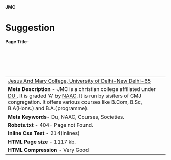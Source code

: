 
<html>
<body>
<b>JMC</b>
<h1> Suggestion </h1>
<background image-"https://www.google.co.in/search?q=background+images&rlz=1C1CHBF_enIN728IN728&espv=2&biw=1242&bih=602&site=webhp&tbm=isch&imgil=Hqw4fcsYVq26ZM%253A%253Bn6QJhYuNHBIAvM%253Bhttp%25253A%25252F%25252Fwww.planwallpaper.com%25252Fbackground&source=iu&pf=m&fir=Hqw4fcsYVq26ZM%253A%252Cn6QJhYuNHBIAvM%252C_&usg=__a0YHZ77Mjo-VcGOlblTfvWAlg0s%3D&ved=0ahUKEwjn7PuW65PSAhVKPY8KHdDNC6gQyjcIMg&ei=TjKlWOeNIcr6vATQm6_ACg#imgrc=Hqw4fcsYVq26ZM:">
<table>
<tr><b>Page Title</b>-<td><u>Jesus And Mary College, University of Delhi-New Delhi-65</u></td></tr> <br>
<tr><td><b>Meta Description</b> - JMC is a christian college affiliated under <u> DU </u>. It is graded 'A' by <u>NAAC</u>. It is run by sisiters of CMJ congregation. It offers various courses like B.Com, B.Sc, B.A(Hons.) and B.A.(programme).</tr></td><br>
<tr><td><b>Meta Keywords</b>- Du, NAAC, Courses, Societies.</tr></td> <br>
<tr><td><b>Robots.txt</b> - 404- Page not Found.</tr></td> <br>
<tr><td><b>Inline Css Test</b> - 214(Inlines)</tr></td><br>
<tr><td><b>HTML Page size</b> - 1117 kb.</tr></td><br>
<tr><td><b>HTML Compression </b>- Very Good</tr></td>
</table>
</body>
</html>
